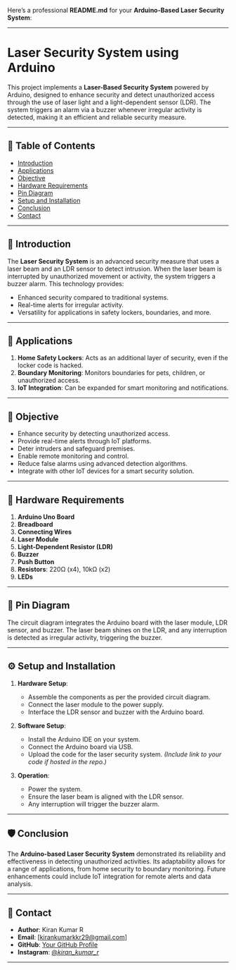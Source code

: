 Here’s a professional **README.md** for your **Arduino-Based Laser Security System**:

---

# Laser Security System using Arduino

This project implements a **Laser-Based Security System** powered by Arduino, designed to enhance security and detect unauthorized access through the use of laser light and a light-dependent sensor (LDR). The system triggers an alarm via a buzzer whenever irregular activity is detected, making it an efficient and reliable security measure.

---

## 📝 **Table of Contents**
- [Introduction](#introduction)
- [Applications](#applications)
- [Objective](#objective)
- [Hardware Requirements](#hardware-requirements)
- [Pin Diagram](#pin-diagram)
- [Setup and Installation](#setup-and-installation)
- [Conclusion](#conclusion)
- [Contact](#contact)

---

## 📖 **Introduction**

The **Laser Security System** is an advanced security measure that uses a laser beam and an LDR sensor to detect intrusion. When the laser beam is interrupted by unauthorized movement or activity, the system triggers a buzzer alarm. This technology provides:
- Enhanced security compared to traditional systems.
- Real-time alerts for irregular activity.
- Versatility for applications in safety lockers, boundaries, and more.

---

## 🔑 **Applications**

1. **Home Safety Lockers**: Acts as an additional layer of security, even if the locker code is hacked.
2. **Boundary Monitoring**: Monitors boundaries for pets, children, or unauthorized access.
3. **IoT Integration**: Can be expanded for smart monitoring and notifications.

---

## 🎯 **Objective**

- Enhance security by detecting unauthorized access.
- Provide real-time alerts through IoT platforms.
- Deter intruders and safeguard premises.
- Enable remote monitoring and control.
- Reduce false alarms using advanced detection algorithms.
- Integrate with other IoT devices for a smart security solution.

---

## 🔧 **Hardware Requirements**

1. **Arduino Uno Board**
2. **Breadboard**
3. **Connecting Wires**
4. **Laser Module**
5. **Light-Dependent Resistor (LDR)**
6. **Buzzer**
7. **Push Button**
8. **Resistors**: 220Ω (x4), 10kΩ (x2)
9. **LEDs**

---

## 📐 **Pin Diagram**

The circuit diagram integrates the Arduino board with the laser module, LDR sensor, and buzzer. The laser beam shines on the LDR, and any interruption is detected as irregular activity, triggering the buzzer.



---

## ⚙️ **Setup and Installation**

1. **Hardware Setup**:
   - Assemble the components as per the provided circuit diagram.
   - Connect the laser module to the power supply.
   - Interface the LDR sensor and buzzer with the Arduino board.

2. **Software Setup**:
   - Install the Arduino IDE on your system.
   - Connect the Arduino board via USB.
   - Upload the code for the laser security system. *(Include link to your code if hosted in the repo.)*

3. **Operation**:
   - Power the system.
   - Ensure the laser beam is aligned with the LDR sensor.
   - Any interruption will trigger the buzzer alarm.

---

## 🛡️ **Conclusion**

The **Arduino-based Laser Security System** demonstrated its reliability and effectiveness in detecting unauthorized activities. Its adaptability allows for a range of applications, from home security to boundary monitoring. Future enhancements could include IoT integration for remote alerts and data analysis.

---

## 📧 **Contact**

- **Author**: Kiran Kumar R  
- **Email**: [kirankumarkkr29@gmail.com]  
- **GitHub**: [Your GitHub Profile](https://github.com/your-profile)  
- **Instagram**: [@_kiran_kumar_r_](https://www.instagram.com/_kiran_kumar_r_/)

---

